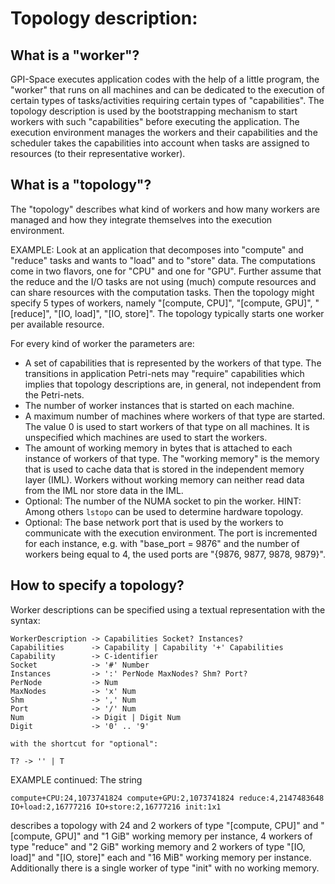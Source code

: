 Topology description:
=====================

## What is a "worker"?

GPI-Space executes application codes with the help of a little program, the "worker" that runs on all machines and can be dedicated to the execution of certain types of tasks/activities requiring certain types of "capabilities". The topology description is used by the bootstrapping mechanism to start workers with such "capabilities" before executing the application. The execution environment manages the workers and their capabilities and the scheduler takes the capabilities into account when tasks are assigned to resources (to their representative worker).

## What is a "topology"?

The "topology" describes what kind of workers and how many workers are managed and how they integrate themselves into the execution environment.

EXAMPLE: Look at an application that decomposes into "compute" and "reduce" tasks and wants to "load" and to "store" data. The computations come in two flavors, one for "CPU" and one for "GPU". Further assume that the reduce and the I/O tasks are not using (much) compute resources and can share resources with the computation tasks. Then the topology might specify 5 types of workers, namely "[compute, CPU]", "[compute, GPU]", "[reduce]", "[IO, load]", "[IO, store]". The topology typically starts one worker per available resource.

For every kind of worker the parameters are:

- A set of capabilities that is represented by the workers of that type. The transitions in application Petri-nets may "require" capabilities which implies that topology descriptions are, in general, not independent from the Petri-nets.
- The number of worker instances that is started on each machine.
- A maximum number of machines where workers of that type are started. The value 0 is used to start workers of that type on all machines. It is unspecified which machines are used to start the workers.
- The amount of working memory in bytes that is attached to each instance of workers of that type. The "working memory" is the memory that is used to cache data that is stored in the independent memory layer (IML). Workers without working memory can neither read data from the IML nor store data in the IML.
- Optional: The number of the NUMA socket to pin the worker. HINT: Among others `lstopo` can be used to determine hardware topology.
- Optional: The base network port that is used by the workers to communicate with the execution environment. The port is incremented for each instance, e.g.  with "base_port = 9876" and the number of workers being equal to 4, the used ports are "{9876, 9877, 9878, 9879}".

## How to specify a topology?

Worker descriptions can be specified using a textual representation with the syntax:

```
WorkerDescription -> Capabilities Socket? Instances?
Capabilities      -> Capability | Capability '+' Capabilities
Capability        -> C-identifier
Socket            -> '#' Number
Instances         -> ':' PerNode MaxNodes? Shm? Port?
PerNode           -> Num
MaxNodes          -> 'x' Num
Shm               -> ',' Num
Port              -> '/' Num
Num               -> Digit | Digit Num
Digit             -> '0' .. '9'

with the shortcut for "optional":

T? -> '' | T
```

EXAMPLE continued: The string

```
compute+CPU:24,1073741824 compute+GPU:2,1073741824 reduce:4,2147483648 IO+load:2,16777216 IO+store:2,16777216 init:1x1
```

describes a topology with 24 and 2 workers of type "[compute, CPU]" and "[compute, GPU]" and "1 GiB" working memory per instance, 4 workers of type "reduce" and "2 GiB" working memory and 2 workers of type "[IO, load]" and "[IO, store]" each and "16 MiB" working memory per instance. Additionally there is a single worker of type "init" with no working memory.
